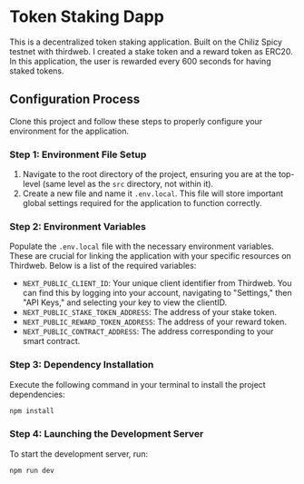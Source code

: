 # Token Staking Dapp

This is a decentralized token staking application. Built on the Chiliz Spicy testnet with thirdweb. I created a stake token and a reward token as ERC20. In this application, the user is rewarded every 600 seconds for having staked tokens.

## Configuration Process

Clone this project and follow these steps to properly configure your environment for the application.

### Step 1: Environment File Setup

1. Navigate to the root directory of the project, ensuring you are at the top-level (same level as the `src` directory, not within it).
2. Create a new file and name it `.env.local`. This file will store important global settings required for the application to function correctly.

### Step 2: Environment Variables

Populate the `.env.local` file with the necessary environment variables. These are crucial for linking the application with your specific resources on Thirdweb. Below is a list of the required variables:

-   `NEXT_PUBLIC_CLIENT_ID`: Your unique client identifier from Thirdweb. You can find this by logging into your account, navigating to "Settings," then "API Keys," and selecting your key to view the clientID.
-   `NEXT_PUBLIC_STAKE_TOKEN_ADDRESS`: The address of your stake token.
-   `NEXT_PUBLIC_REWARD_TOKEN_ADDRESS`: The address of your reward token.
-   `NEXT_PUBLIC_CONTRACT_ADDRESS`: The address corresponding to your smart contract.

### Step 3: Dependency Installation

Execute the following command in your terminal to install the project dependencies:

```sh
npm install
```

### Step 4: Launching the Development Server

To start the development server, run:

```sh
npm run dev
```
